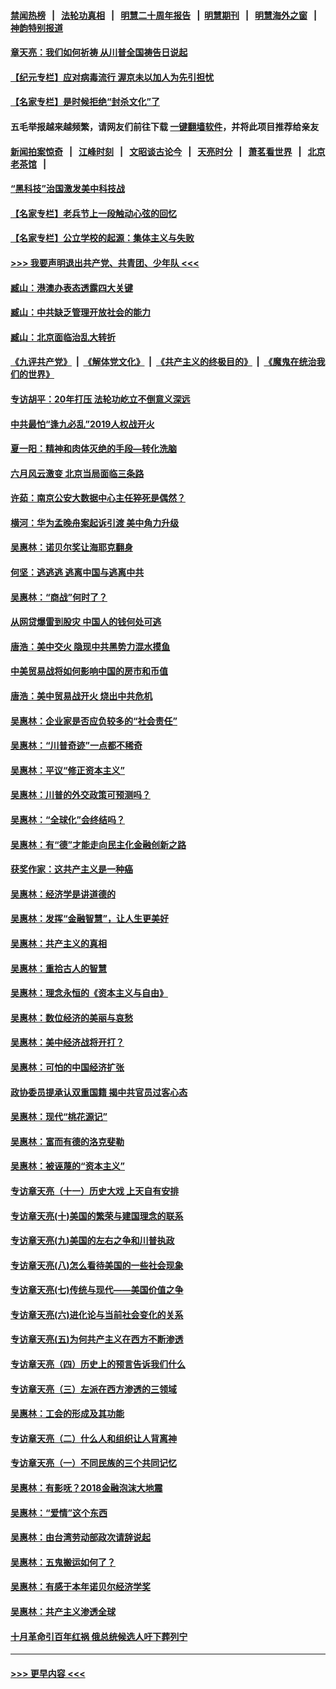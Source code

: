 #### [禁闻热榜](热点新闻.md?=0)  &nbsp;&nbsp;|&nbsp;&nbsp; [法轮功真相](https://github.com/gfw-breaker/truth/blob/master/README.md?=0) &nbsp;&nbsp;|&nbsp;&nbsp; [明慧二十周年报告](https://github.com/gfw-breaker/mh-reports/blob/master/README.md?=0) &nbsp;&nbsp;|&nbsp;&nbsp;[明慧期刊](https://github.com/gfw-breaker/mh-qikan) &nbsp;&nbsp;|&nbsp;&nbsp; [明慧海外之窗](https://github.com/gfw-breaker/mh-news/blob/master/README.md?=0) &nbsp;&nbsp;|&nbsp;&nbsp; [神韵特别报道](https://github.com/gfw-breaker/mh-news/blob/master/shenyun.md?=0)
#### [章天亮：我们如何祈祷 从川普全国祷告日说起](../pages/nsc423/n11944627.md?t=03182331) 
#### [【纪元专栏】应对病毒流行 渥京未以加人为先引担忧](../pages/nsc423/n11875714.md?t=03182331) 
#### [【名家专栏】是时候拒绝“封杀文化”了](../pages/nsc423/n11814093.md?t=03182331) 
#### 五毛举报越来越频繁，请网友们前往下载 [一键翻墙软件](https://github.com/gfw-breaker/ssr-accounts)，并将此项目推荐给亲友
#### [新闻拍案惊奇](https://github.com/gfw-breaker/banned-news/blob/master/pages/link4.md) &nbsp;&nbsp;|&nbsp;&nbsp; [江峰时刻](https://github.com/gfw-breaker/banned-news/blob/master/pages/link4.md) &nbsp;&nbsp;|&nbsp;&nbsp; [文昭谈古论今](https://github.com/gfw-breaker/banned-news/blob/master/pages/link4.md) &nbsp;&nbsp;|&nbsp;&nbsp; [天亮时分](https://github.com/gfw-breaker/banned-news/blob/master/pages/link4.md) &nbsp;&nbsp;|&nbsp;&nbsp; [萧茗看世界](https://github.com/gfw-breaker/banned-news/blob/master/pages/link4.md) &nbsp;&nbsp;|&nbsp;&nbsp; [北京老茶馆](https://github.com/gfw-breaker/banned-news/blob/master/pages/link4.md) &nbsp;&nbsp;|&nbsp;&nbsp; 
#### [“黑科技”治国激发美中科技战](../pages/nsc423/n11638056.md?t=03182331) 
#### [【名家专栏】老兵节上一段触动心弦的回忆](../pages/nsc423/n11646016.md?t=03182331) 
#### [【名家专栏】公立学校的起源：集体主义与失败](../pages/nsc423/n11601833.md?t=03182331) 
#### [>>> 我要声明退出共产党、共青团、少年队 <<<](https://github.com/begood0513/goodnews/blob/master/quit/letter.md) 
#### [臧山：港澳办表态透露四大关键](../pages/nsc423/n11421628.md?t=03182331) 
#### [臧山：中共缺乏管理开放社会的能力](../pages/nsc423/n11407457.md?t=03182331) 
#### [臧山：北京面临治乱大转折](../pages/nsc423/n11406895.md?t=03182331) 
#### [《九评共产党》](https://github.com/begood0513/9ping.md/blob/master/README.md) &nbsp;|&nbsp; [《解体党文化》](../../../../jtdwh.md/blob/master/README.md)  &nbsp;|&nbsp; [《共产主义的终极目的》](../../../../gczydzjmd.md/blob/master/README.md) &nbsp;|&nbsp; [《魔鬼在统治我们的世界》](../../../../mgztzwmdsj.md/blob/master/README.md) 
#### [专访胡平：20年打压 法轮功屹立不倒意义深远](../pages/nsc423/n11398800.md?t=03182331) 
#### [中共最怕“逢九必乱”2019人权战开火](../pages/nsc423/n11385248.md?t=03182331) 
#### [夏一阳：精神和肉体灭绝的手段—转化洗脑](../pages/nsc423/n11368250.md?t=03182331) 
#### [六月风云激变 北京当局面临三条路](../pages/nsc423/n11313668.md?t=03182331) 
#### [许茹：南京公安大数据中心主任猝死是偶然？](../pages/nsc423/n11064744.md?t=03182331) 
#### [横河：华为孟晚舟案起诉引渡 美中角力升级](../pages/nsc423/n11027230.md?t=03182331) 
#### [吴惠林：诺贝尔奖让海耶克翻身](../pages/nsc423/n10890049.md?t=03182331) 
#### [何坚：逃逃逃 逃离中国与逃离中共](../pages/nsc423/n10592891.md?t=03182331) 
#### [吴惠林：“商战”何时了？](../pages/nsc423/n10573558.md?t=03182331) 
#### [从网贷爆雷到股灾 中国人的钱何处可逃](../pages/nsc423/n10572800.md?t=03182331) 
#### [唐浩：美中交火 隐现中共黑势力混水摸鱼](../pages/nsc423/n10544040.md?t=03182331) 
#### [中美贸易战将如何影响中国的房市和币值](../pages/nsc423/n10543697.md?t=03182331) 
#### [唐浩：美中贸易战开火 烧出中共危机](../pages/nsc423/n10540126.md?t=03182331) 
#### [吴惠林：企业家是否应负较多的“社会责任”](../pages/nsc423/n10535022.md?t=03182331) 
#### [吴惠林：“川普奇迹”一点都不稀奇](../pages/nsc423/n10512808.md?t=03182331) 
#### [吴惠林：平议“修正资本主义”](../pages/nsc423/n10495724.md?t=03182331) 
#### [吴惠林：川普的外交政策可预测吗？](../pages/nsc423/n10462387.md?t=03182331) 
#### [吴惠林：“全球化”会终结吗？](../pages/nsc423/n10452838.md?t=03182331) 
#### [吴惠林：有“德”才能走向民主化金融创新之路](../pages/nsc423/n10432292.md?t=03182331) 
#### [获奖作家：这共产主义是一种癌](../pages/nsc423/n10431541.md?t=03182331) 
#### [吴惠林：经济学是讲道德的](../pages/nsc423/n10398014.md?t=03182331) 
#### [吴惠林：发挥“金融智慧”，让人生更美好](../pages/nsc423/n10375019.md?t=03182331) 
#### [吴惠林：共产主义的真相](../pages/nsc423/n10351394.md?t=03182331) 
#### [吴惠林：重拾古人的智慧](../pages/nsc423/n10337691.md?t=03182331) 
#### [吴惠林：理念永恒的《资本主义与自由》](../pages/nsc423/n10316274.md?t=03182331) 
#### [吴惠林：数位经济的美丽与哀愁](../pages/nsc423/n10292946.md?t=03182331) 
#### [吴惠林：美中经济战将开打？](../pages/nsc423/n10258825.md?t=03182331) 
#### [吴惠林：可怕的中国经济扩张](../pages/nsc423/n10219147.md?t=03182331) 
#### [政协委员提承认双重国籍 揭中共官员过客心态](../pages/nsc423/n10208809.md?t=03182331) 
#### [吴惠林：现代“桃花源记”](../pages/nsc423/n10185234.md?t=03182331) 
#### [吴惠林：富而有德的洛克斐勒](../pages/nsc423/n10142264.md?t=03182331) 
#### [吴惠林：被诬蔑的“资本主义”](../pages/nsc423/n10124816.md?t=03182331) 
#### [专访章天亮（十一）历史大戏 上天自有安排](../pages/nsc423/n10094905.md?t=03182331) 
#### [专访章天亮(十)美国的繁荣与建国理念的联系](../pages/nsc423/n10094899.md?t=03182331) 
#### [专访章天亮(九)美国的左右之争和川普执政](../pages/nsc423/n10094889.md?t=03182331) 
#### [专访章天亮(八)怎么看待美国的一些社会现象](../pages/nsc423/n10094857.md?t=03182331) 
#### [专访章天亮(七)传统与现代——美国价值之争](../pages/nsc423/n10093140.md?t=03182331) 
#### [专访章天亮(六)进化论与当前社会变化的关系](../pages/nsc423/n10092036.md?t=03182331) 
#### [专访章天亮(五)为何共产主义在西方不断渗透](../pages/nsc423/n10083620.md?t=03182331) 
#### [专访章天亮（四）历史上的预言告诉我们什么](../pages/nsc423/n10083606.md?t=03182331) 
#### [专访章天亮（三）左派在西方渗透的三领域](../pages/nsc423/n10081115.md?t=03182331) 
#### [吴惠林：工会的形成及其功能](../pages/nsc423/n10080633.md?t=03182331) 
#### [专访章天亮（二）什么人和组织让人背离神](../pages/nsc423/n10076637.md?t=03182331) 
#### [专访章天亮（一）不同民族的三个共同记忆](../pages/nsc423/n10074188.md?t=03182331) 
#### [吴惠林：有影呒？2018金融泡沫大地震](../pages/nsc423/n10040534.md?t=03182331) 
#### [吴惠林：“爱情”这个东西](../pages/nsc423/n10019423.md?t=03182331) 
#### [吴惠林：由台湾劳动部政次请辞说起](../pages/nsc423/n9979679.md?t=03182331) 
#### [吴惠林：五鬼搬运如何了？](../pages/nsc423/n9925338.md?t=03182331) 
#### [吴惠林：有感于本年诺贝尔经济学奖](../pages/nsc423/n9871883.md?t=03182331) 
#### [吴惠林：共产主义渗透全球](../pages/nsc423/n9812748.md?t=03182331) 
#### [十月革命引百年红祸 俄总统候选人吁下葬列宁](../pages/nsc423/n9810182.md?t=03182331) 

----
#### [ >>> 更早内容 <<< ](../indexes/nsc423-earlier.md)
